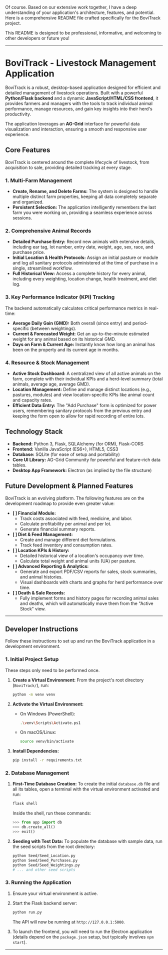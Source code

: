 Of course. Based on our extensive work together, I have a deep understanding of your application's architecture, features, and potential. Here is a comprehensive README file crafted specifically for the BoviTrack project.

This README is designed to be professional, informative, and welcoming to other developers or future you!

---

# BoviTrack - Livestock Management Application

BoviTrack is a robust, desktop-based application designed for efficient and detailed management of livestock operations. Built with a powerful **Python/Flask backend** and a dynamic **JavaScript/HTML/CSS frontend**, it provides farmers and managers with the tools to track individual animal performance, manage resources, and gain key insights into their herd's productivity.

The application leverages an **AG-Grid** interface for powerful data visualization and interaction, ensuring a smooth and responsive user experience.



## Core Features

BoviTrack is centered around the complete lifecycle of livestock, from acquisition to sale, providing detailed tracking at every stage.

### 1. Multi-Farm Management
*   **Create, Rename, and Delete Farms:** The system is designed to handle multiple distinct farm properties, keeping all data completely separate and organized.
*   **Persistent Selection:** The application intelligently remembers the last farm you were working on, providing a seamless experience across sessions.

### 2. Comprehensive Animal Records
*   **Detailed Purchase Entry:** Record new animals with extensive details, including ear tag, lot number, entry date, weight, age, sex, race, and purchase price.
*   **Initial Location & Health Protocols:** Assign an initial pasture or module and log all sanitary protocols administered at the time of purchase in a single, streamlined workflow.
*   **Full Historical View:** Access a complete history for every animal, including every weighting, location change, health treatment, and diet log.

### 3. Key Performance Indicator (KPI) Tracking
The backend automatically calculates critical performance metrics in real-time:
*   **Average Daily Gain (GMD):** Both overall (since entry) and period-specific (between weightings).
*   **Current & Forecasted Weight:** Get an up-to-the-minute estimated weight for any animal based on its historical GMD.
*   **Days on Farm & Current Age:** Instantly know how long an animal has been on the property and its current age in months.

### 4. Resource & Stock Management
*   **Active Stock Dashboard:** A centralized view of all active animals on the farm, complete with their individual KPIs and a herd-level summary (total animals, average age, average GMD).
*   **Location Management:** Define and manage distinct locations (e.g., pastures, modules) and view location-specific KPIs like animal count and capacity rates.
*   **Efficient Data Entry:** The "Add Purchase" form is optimized for power users, remembering sanitary protocols from the previous entry and keeping the form open to allow for rapid recording of entire lots.

## Technology Stack

*   **Backend:** Python 3, Flask, SQLAlchemy (for ORM), Flask-CORS
*   **Frontend:** Vanilla JavaScript (ES6+), HTML5, CSS3
*   **Database:** SQLite (for ease of setup and portability)
*   **Core UI Library:** AG-Grid Community for powerful and feature-rich data tables.
*   **Desktop App Framework:** Electron (as implied by the file structure)

## Future Development & Planned Features

BoviTrack is an evolving platform. The following features are on the development roadmap to provide even greater value:

*   **[ ] Financial Module:**
    *   Track costs associated with feed, medicine, and labor.
    *   Calculate profitability per animal and per lot.
    *   Generate financial summary reports.
*   **[ ] Diet & Feed Management:**
    *   Create and manage different diet formulations.
    *   Track feed inventory and consumption rates.
*   **[ ] Location KPIs & History:**
    *   Detailed historical view of a location's occupancy over time.
    *   Calculate total weight and animal units (UA) per pasture.
*   **[ ] Advanced Reporting & Analytics:**
    *   Generate and export PDF/CSV reports for sales, stock summaries, and animal histories.
    *   Visual dashboards with charts and graphs for herd performance over time.
*   **[ ] Death & Sale Records:**
    *   Fully implement forms and history pages for recording animal sales and deaths, which will automatically move them from the "Active Stock" view.

---

## Developer Instructions

Follow these instructions to set up and run the BoviTrack application in a development environment.

### 1. Initial Project Setup

These steps only need to be performed once.

1.  **Create a Virtual Environment:**
    From the project's root directory (`BoviTrack/`), run:
    ```bash
    python -m venv venv
    ```

2.  **Activate the Virtual Environment:**
    *   On Windows (PowerShell):
        ```bash
        .\venv\Scripts\Activate.ps1
        ```
    *   On macOS/Linux:
        ```bash
        source venv/bin/activate
        ```

3.  **Install Dependencies:**
    ```bash
    pip install -r requirements.txt
    ```

### 2. Database Management

1.  **First-Time Database Creation:** To create the initial `database.db` file and all its tables, open a terminal with the virtual environment activated and run:
    ```bash
    flask shell
    ```
    Inside the shell, run these commands:
    ```python
    >>> from app import db
    >>> db.create_all()
    >>> exit()
    ```

2.  **Seeding with Test Data:** To populate the database with sample data, run the seed scripts from the root directory:
    ```bash
    python Seed/Seed_Location.py
    python Seed/Seed_Purchases.py
    python Seed/Seed_Weightings.py
    # ... and other seed scripts
    ```

### 3. Running the Application

1.  Ensure your virtual environment is active.
2.  Start the Flask backend server:
    ```bash
    python run.py
    ```
    The API will now be running at `http://127.0.0.1:5000`.

3.  To launch the frontend, you will need to run the Electron application (details depend on the `package.json` setup, but typically involves `npm start`).

---